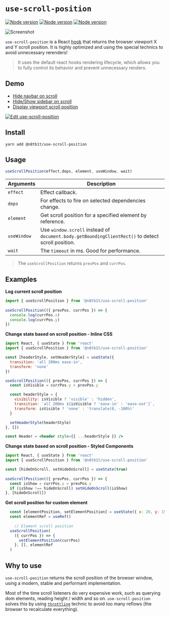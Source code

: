 # `use-scroll-position`

[![Node version](https://img.shields.io/npm/v/@n8tb1t/use-scroll-position.svg?style=flat)](https://www.npmjs.com/package/@n8tb1t/use-scroll-position)
[![Node version](https://img.shields.io/librariesio/github/n8tb1t/use-scroll-position.svg?style=flat)](https://libraries.io/npm/@n8tb1t%2Fuse-scroll-position)
[![Node version](https://img.shields.io/github/license/n8tb1t/use-scroll-position.svg?style=flat)](https://github.com/n8tb1t/use-scroll-position/blob/master/LICENSE)

![Screenshot](https://github.com/n8tb1t/use-scroll-position/raw/master/examples/screenshot.png)

`use-scroll-position` is a React [hook](https://reactjs.org/docs/hooks-reference.html) that returns the browser viewport X and Y scroll position. It is highly optimized and using the special technics to avoid unnecessary rerenders!

> It uses the default react hooks rendering lifecycle, which allows you to fully control its behavior and prevent unnecessary renders.

## Demo

- [Hide navbar on scroll](https://n8tb1t.github.io/use-scroll-position/navbar/navbar)
- [Hide/Show sidebar on scroll](https://n8tb1t.github.io/use-scroll-position/navbar/sidebar)
- [Display viewport scroll position](https://n8tb1t.github.io/use-scroll-position/navbar/position)

[![Edit use-scroll-position](https://codesandbox.io/static/img/play-codesandbox.svg)](https://codesandbox.io/s/use-scroll-position-8nfin?fontsize=14)

## Install
```
yarn add @n8tb1t/use-scroll-position
```

## Usage

```jsx
useScrollPosition(effect,deps, element, useWindow, wait)
```

| Arguments | Description |
| --------- | ----------- |
`effect`    | Effect callback.
`deps`      | For effects  to fire on selected dependencies change.
`element`      | Get scroll position for a specified element by reference.
`useWindow`      | Use `window.scroll` instead of `document.body.getBoundingClientRect()` to detect scroll position.
`wait`      | The `timeout` in ms. Good for performance.

> The `useScrollPosition` returns `prevPos` and `currPos`.

## Examples

**Log current scroll position**
```jsx
import { useScrollPosition } from '@n8tb1t/use-scroll-position'
  
useScrollPosition(({ prevPos, currPos }) => {
  console.log(currPos.x)
  console.log(currPos.y)
})
```
**Change state based on scroll position - Inline CSS**
```jsx
import React, { useState } from 'react'
import { useScrollPosition } from '@n8tb1t/use-scroll-position'

const [headerStyle, setHeaderStyle] = useState({
  transition: 'all 200ms ease-in',
  transform: 'none'
})

useScrollPosition(({ prevPos, currPos }) => {
  const isVisible = currPos.y > prevPos.y

  const headerStyle = {
    visibility: isVisible ? 'visible' : 'hidden',
    transition: `all 200ms ${isVisible ? 'ease-in' : 'ease-out'}`,
    transform: isVisible ? 'none' : 'translate(0, -100%)'
  }

  setHeaderStyle(headerStyle)
}, [])

const Header = <header style={{ ...headerStyle }} />
```

**Change state based on scroll position - Styled Components**
```jsx
import React, { useState } from 'react'
import { useScrollPosition } from '@n8tb1t/use-scroll-position'

const [hideOnScroll, setHideOnScroll] = useState(true)
  
useScrollPosition(({ prevPos, currPos }) => {
  const isShow = currPos.y > prevPos.y
  if (isShow !== hideOnScroll) setHideOnScroll(isShow)
}, [hideOnScroll])
```
**Get scroll position for custom element**
```jsx
  const [elementPosition, setElementPosition] = useState({ x: 20, y: 150 })
  const elementRef = useRef()
  
    // Element scroll position
  useScrollPosition(
    ({ currPos }) => {
      setElementPosition(currPos)
    }, [], elementRef
  )
```

## Why to use
`use-scroll-position` returns the scroll position of the browser window, using a modern, stable and performant implementation.

Most of the time scroll listeners do very expensive work, such as querying dom elements, reading height / width and so on.
`use-scroll-position` solves this by using [`throttling`](https://stackoverflow.com/a/44779316) technic to avoid too many reflows (the browser to recalculate everything).
